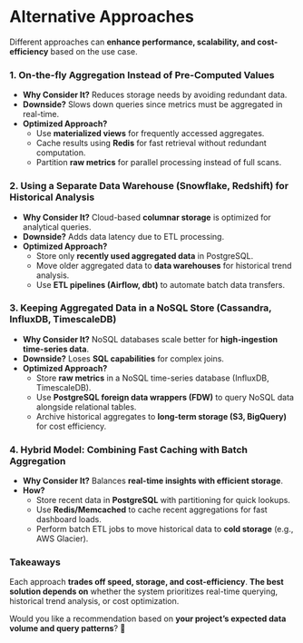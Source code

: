 # Alternative Approaches

Different approaches can **enhance performance, scalability, and cost-efficiency** based on the use case.

### **1. On-the-fly Aggregation Instead of Pre-Computed Values**

- **Why Consider It?** Reduces storage needs by avoiding redundant data.
- **Downside?** Slows down queries since metrics must be aggregated in real-time.
- **Optimized Approach?**
    - Use **materialized views** for frequently accessed aggregates.
    - Cache results using **Redis** for fast retrieval without redundant computation.
    - Partition **raw metrics** for parallel processing instead of full scans.

### **2. Using a Separate Data Warehouse (Snowflake, Redshift) for Historical Analysis**

- **Why Consider It?** Cloud-based **columnar storage** is optimized for analytical queries.
- **Downside?** Adds data latency due to ETL processing.
- **Optimized Approach?**
    - Store only **recently used aggregated data** in PostgreSQL.
    - Move older aggregated data to **data warehouses** for historical trend analysis.
    - Use **ETL pipelines (Airflow, dbt)** to automate batch data transfers.

### **3. Keeping Aggregated Data in a NoSQL Store (Cassandra, InfluxDB, TimescaleDB)**

- **Why Consider It?** NoSQL databases scale better for **high-ingestion time-series data**.
- **Downside?** Loses **SQL capabilities** for complex joins.
- **Optimized Approach?**
    - Store **raw metrics** in a NoSQL time-series database (InfluxDB, TimescaleDB).
    - Use **PostgreSQL foreign data wrappers (FDW)** to query NoSQL data alongside relational tables.
    - Archive historical aggregates to **long-term storage (S3, BigQuery)** for cost efficiency.

### **4. Hybrid Model: Combining Fast Caching with Batch Aggregation**

- **Why Consider It?** Balances **real-time insights with efficient storage**.
- **How?**
    - Store recent data in **PostgreSQL** with partitioning for quick lookups.
    - Use **Redis/Memcached** to cache recent aggregations for fast dashboard loads.
    - Perform batch ETL jobs to move historical data to **cold storage** (e.g., AWS Glacier).

### **Takeaways**

Each approach **trades off speed, storage, and cost-efficiency**. **The best solution depends on** whether the system prioritizes real-time querying, historical trend analysis, or cost optimization.

Would you like a recommendation based on **your project’s expected data volume and query patterns**? 🚀